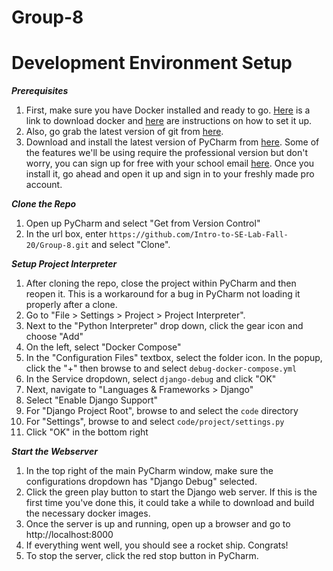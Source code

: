 # Group-8

# Development Environment Setup
***Prerequisites***
1. First, make sure you have Docker installed and ready to go. [Here][1] is a link to download docker and [here][2] are instructions on how to set it up.
2. Also, go grab the latest version of git from [here][3].
3. Download and install the latest version of PyCharm from [here][4]. Some of the features we'll be using require the professional version but don't worry, you can sign up for free with your school email [here][5]. Once you install it, go ahead and open it up and sign in to your freshly made pro account.

[1]: https://download.docker.com/win/stable/Docker%20Desktop%20Installer.exe
[2]: https://docs.docker.com/docker-for-windows/install-windows-home/
[3]: https://git-scm.com/download/win
[4]: https://www.jetbrains.com/pycharm/download/download-thanks.html?platform=win
[5]: https://www.jetbrains.com/shop/eform/students

***Clone the Repo***
1. Open up PyCharm and select "Get from Version Control"
2. In the url box, enter `https://github.com/Intro-to-SE-Lab-Fall-20/Group-8.git` and select "Clone".

***Setup Project Interpreter***
1. After cloning the repo, close the project within PyCharm and then reopen it. This is a workaround for a bug in PyCharm not loading it properly after a clone.
2. Go to "File > Settings > Project > Project Interpreter".
3. Next to the "Python Interpreter" drop down, click the gear icon and choose "Add"
4. On the left, select "Docker Compose"
5. In the "Configuration Files" textbox, select the folder icon. In the popup, click the "+" then browse to and select `debug-docker-compose.yml`
6. In the Service dropdown, select `django-debug` and click "OK"
7. Next, navigate to "Languages & Frameworks > Django"
8. Select "Enable Django Support"
9. For "Django Project Root", browse to and select the `code` directory
10. For "Settings", browse to and select `code/project/settings.py`
11. Click "OK" in the bottom right

***Start the Webserver***
1. In the top right of the main PyCharm window, make sure the configurations dropdown has "Django Debug" selected.
2. Click the green play button to start the Django web server. If this is the first time you've done this, it could take a while to download and build the necessary docker images.
3. Once the server is up and running, open up a browser and go to http://localhost:8000
4. If everything went well, you should see a rocket ship. Congrats!
5. To stop the server, click the red stop button in PyCharm.
